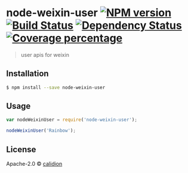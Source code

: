 # node-weixin-user [![NPM version][npm-image]][npm-url] [![Build Status][travis-image]][travis-url] [![Dependency Status][daviddm-image]][daviddm-url] [![Coverage percentage][coveralls-image]][coveralls-url]
> user apis for weixin

## Installation

```sh
$ npm install --save node-weixin-user
```

## Usage

```js
var nodeWeixinUser = require('node-weixin-user');

nodeWeixinUser('Rainbow');
```
## License

Apache-2.0 © [calidion](calidion.github.io)


[npm-image]: https://badge.fury.io/js/node-weixin-user.svg
[npm-url]: https://npmjs.org/package/node-weixin-user
[travis-image]: https://travis-ci.org/node-weixin/node-weixin-user.svg?branch=master
[travis-url]: https://travis-ci.org/node-weixin/node-weixin-user
[daviddm-image]: https://david-dm.org/node-weixin/node-weixin-user.svg?theme=shields.io
[daviddm-url]: https://david-dm.org/node-weixin/node-weixin-user
[coveralls-image]: https://coveralls.io/repos/node-weixin/node-weixin-user/badge.svg
[coveralls-url]: https://coveralls.io/r/node-weixin/node-weixin-user
